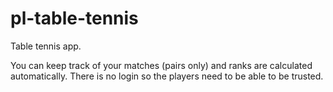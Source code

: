 pl-table-tennis
===============

Table tennis app.

You can keep track of your matches (pairs only) and ranks are calculated automatically. 
There is no login so the players need to be able to be trusted.
